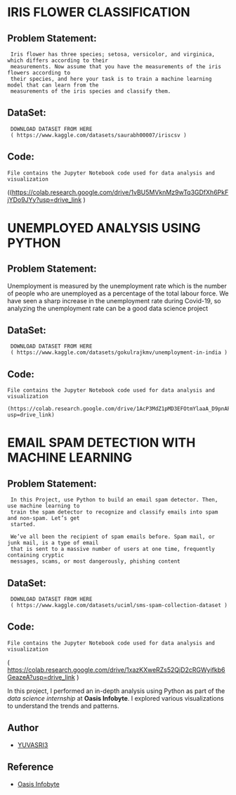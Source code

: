 # IRIS FLOWER CLASSIFICATION 

## Problem Statement:

     Iris flower has three species; setosa, versicolor, and virginica, which differs according to their
     measurements. Now assume that you have the measurements of the iris flowers according to
     their species, and here your task is to train a machine learning model that can learn from the
     measurements of the iris species and classify them.


## DataSet:

     DOWNLOAD DATASET FROM HERE
     ( https://www.kaggle.com/datasets/saurabh00007/iriscsv )



## Code:
     
    File contains the Jupyter Notebook code used for data analysis and visualization 
((https://colab.research.google.com/drive/1vBU5MVknMz9wTq3GDfXh6PkFjYDo9JYy?usp=drive_link ) 



# UNEMPLOYED ANALYSIS USING PYTHON 

## Problem Statement:

   Unemployment is measured by the unemployment rate which is the number of people
   who are unemployed as a percentage of the total labour force. We have seen a sharp
   increase in the unemployment rate during Covid-19, so analyzing the unemployment rate
   can be a good data science project


## DataSet:

     DOWNLOAD DATASET FROM HERE 
     ( https://www.kaggle.com/datasets/gokulrajkmv/unemployment-in-india )


## Code:
     
    File contains the Jupyter Notebook code used for data analysis and visualization 
    
    (https://colab.research.google.com/drive/1AcP3MdZ1pMD3EFOtmYlaaA_D9pnAPV7Q?usp=drive_link)


# EMAIL SPAM DETECTION WITH MACHINE LEARNING

## Problem Statement:

     In this Project, use Python to build an email spam detector. Then, use machine learning to
     train the spam detector to recognize and classify emails into spam and non-spam. Let’s get
     started.
     
     We’ve all been the recipient of spam emails before. Spam mail, or junk mail, is a type of email
     that is sent to a massive number of users at one time, frequently containing cryptic
     messages, scams, or most dangerously, phishing content
 
## DataSet:

     DOWNLOAD DATASET FROM HERE 
     ( https://www.kaggle.com/datasets/uciml/sms-spam-collection-dataset )

## Code:
     
    File contains the Jupyter Notebook code used for data analysis and visualization 
( https://colab.research.google.com/drive/1xazKXweRZs52QjD2cRGWyifkb6GeazeA?usp=drive_link )



In this project, I performed an in-depth analysis using Python as part of the _data science internship_ at **Oasis Infobyte**. I explored various visualizations to understand the trends and patterns. 


## Author

- [YUVASRI3](https://www.linkedin.com/in/yuvasri-p-b380b5258?utm_source=share&utm_campaign=share_via&utm_content=profile&utm_medium=android_app )

## Reference
 - [Oasis Infobyte](https://oasisinfobyte.com)
